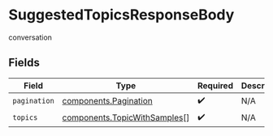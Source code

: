 # SuggestedTopicsResponseBody

conversation


## Fields

| Field                                                                        | Type                                                                         | Required                                                                     | Description                                                                  |
| ---------------------------------------------------------------------------- | ---------------------------------------------------------------------------- | ---------------------------------------------------------------------------- | ---------------------------------------------------------------------------- |
| `pagination`                                                                 | [components.Pagination](../../models/components/pagination.md)               | :heavy_check_mark:                                                           | N/A                                                                          |
| `topics`                                                                     | [components.TopicWithSamples](../../models/components/topicwithsamples.md)[] | :heavy_check_mark:                                                           | N/A                                                                          |